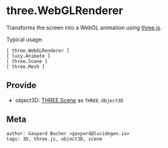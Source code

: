 # three.WebGLRenderer

Transforms the screen into a WebGL animation using [three.js](http://threejs.org).

Typical usage:

```ascii
[ three.WebGLRenderer ]
[ lucy.Animate ]
[ three.Scene ]
[ three.Mesh ]
```

## Provide

* object3D: [THREE.Scene](http://threejs.org/docs/#Reference/Objects/Scene) as `THREE.Object3D`

## Meta

    author: Gaspard Bucher <gaspard@lucidogen.io>
    tags: 3D, three.js, object3D, scene
